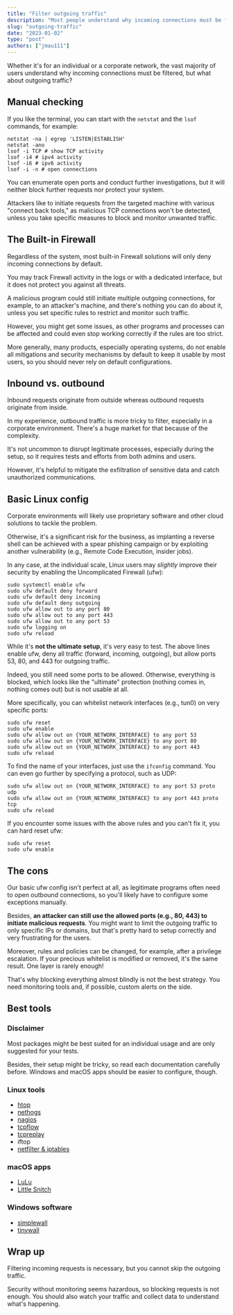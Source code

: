 ```yaml
---
title: "Filter outgoing traffic"
description: "Most people understand why incoming connections must be filtered, but what about outgoing traffic?"
slug: "outgoing-traffic"
date: "2023-01-02"
type: "post"
authors: ["jmau111"]
---
```


Whether it's for an individual or a corporate network, the vast majority of users understand why incoming connections must be filtered, but what about outgoing traffic?

Manual checking
--------

If you like the terminal, you can start with the `netstat` and the `lsof` commands, for example:

```
netstat -na | egrep 'LISTEN|ESTABLISH'
netstat -ano
lsof -i TCP # show TCP activity
lsof -i4 # ipv4 activity
lsof -i6 # ipv6 activity
lsof -i -n # open connections
```

You can enumerate open ports and conduct further investigations, but it will neither block further requests nor protect your system.

Attackers like to initiate requests from the targeted machine with various "connect back tools," as malicious TCP connections won't be detected, unless you take specific measures to block and monitor unwanted traffic.

The Built-in Firewall
--------

Regardless of the system, most built-in Firewall solutions will only deny incoming connections by default.

You may track Firewall activity in the logs or with a dedicated interface, but it does not protect you against all threats.

A malicious program could still initiate multiple outgoing connections, for example, to an attacker's machine, and there's nothing you can do about it, unless you set specific rules to restrict and monitor such traffic.

However, you might get some issues, as other programs and processes can be affected and could even stop working correctly if the rules are too strict.

More generally, many products, especially operating systems, do not enable all mitigations and security mechanisms by default to keep it usable by most users, so you should never rely on default configurations.

Inbound vs. outbound
--------

Inbound requests originate from outside whereas outbound requests originate from inside.

In my experience, outbound traffic is more tricky to filter, especially in a corporate environment. There's a huge market for that because of the complexity.

It's not uncommon to disrupt legitimate processes, especially during the setup, so it requires tests and efforts from both admins and users.

However, it's helpful to mitigate the exfiltration of sensitive data and catch unauthorized communications.

Basic Linux config
--------

Corporate environments will likely use proprietary software and other cloud solutions to tackle the 
problem. 

Otherwise, it's a significant risk for the business, as implanting a reverse shell can be achieved with a spear phishing campaign or by exploiting another vulnerability (e.g., Remote Code Execution, insider jobs).

In any case, at the individual scale, Linux users may _slightly_ improve their security by enabling the Uncomplicated Firewall (ufw):

```
sudo systemctl enable ufw
sudo ufw default deny forward
sudo ufw default deny incoming
sudo ufw default deny outgoing
sudo ufw allow out to any port 80
sudo ufw allow out to any port 443
sudo ufw allow out to any port 53
sudo ufw logging on
sudo ufw reload
```

While it's **not the ultimate setup**, it's very easy to test. The above lines enable ufw, deny all traffic (forward, incoming, outgoing), but allow ports 53, 80, and 443 for outgoing traffic.

Indeed, you still need some ports to be allowed. Otherwise, everything is blocked, which looks like the "ultimate" protection (nothing comes in, nothing comes out) but is not usable at all.

More specifically, you can whitelist network interfaces (e.g., tun0) on very specific ports:

```
sudo ufw reset
sudo ufw enable
sudo ufw allow out on {YOUR_NETWORK_INTERFACE} to any port 53
sudo ufw allow out on {YOUR_NETWORK_INTERFACE} to any port 80
sudo ufw allow out on {YOUR_NETWORK_INTERFACE} to any port 443
sudo ufw reload
```

To find the name of your interfaces, just use the `ifconfig` command. You can even go further by specifying a protocol, such as UDP:

```
sudo ufw allow out on {YOUR_NETWORK_INTERFACE} to any port 53 proto udp
sudo ufw allow out on {YOUR_NETWORK_INTERFACE} to any port 443 proto tcp
sudo ufw reload
```

If you encounter some issues with the above rules and you can't fix it, you can hard reset ufw:

```
sudo ufw reset
sudo ufw enable
````

The cons
--------

Our basic ufw config isn't perfect at all, as legitimate programs often need to open outbound connections, so you'll likely have to configure some exceptions manually.

Besides, **an attacker can still use the allowed ports (e.g., 80, 443) to initiate malicious requests**. You might want to limit the outgoing traffic to only specific IPs or domains, but that's pretty hard to setup correctly and very frustrating for the users.

Moreover, rules and policies can be changed, for example, after a privilege escalation. If your precious whitelist is modified or removed, it's the same result. One layer is rarely enough!

That's why blocking everything almost blindly is not the best strategy. You need monitoring tools and, if possible, custom alerts on the side.

Best tools
--------

### Disclaimer

Most packages might be best suited for an individual usage and are only suggested for your tests.

Besides, their setup might be tricky, so read each documentation carefully before. Windows and macOS apps should be easier to configure, though.

### Linux tools

* [htop](https://htop.dev/)
* [nethogs](https://github.com/raboof/nethogs)
* [nagios](https://www.nagios.org/)
* [tcpflow](https://github.com/simsong/tcpflow)
* [tcpreplay](https://github.com/appneta/tcpreplay)
* iftop
* [netfilter & iptables](https://www.netfilter.org/)

### macOS apps

* [LuLu](https://objective-see.com/products/lulu.html)
* [Little Snitch](https://www.obdev.at/products/littlesnitch/index.html)

### Windows software

* [simplewall](https://github.com/henrypp/simplewall)
* [tinywall](https://tinywall.pados.hu/download.php)

Wrap up
--------

Filtering incoming requests is necessary, but you cannot skip the outgoing traffic.

Security without monitoring seems hazardous, so blocking requests is not enough. You should also watch your traffic and collect data to understand what's happening.
